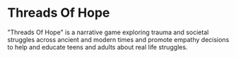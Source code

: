 # Threads Of Hope
"Threads Of Hope" is a narrative game exploring trauma and societal struggles across ancient and modern times and promote empathy decisions to help and educate teens and adults about real life struggles.

